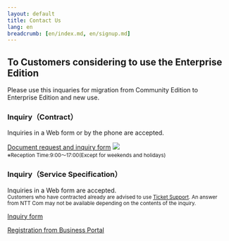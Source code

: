 ```yaml
---
layout: default
title: Contact Us
lang: en
breadcrumb: [en/index.md, en/signup.md]
---
```


## To Customers considering to use the Enterprise Edition

Please use this inquaries for migration from Community Edition to Enterprise Edition and new use.

<div class="row">
  <div class="col-sm-6 d-flex">
    <div class="card" style="flex-grow: 1;">
      <div class="card-body">
        <h3 class="card-title">Inquiry（Contract）</h3>
        <p class="card-text">Inquiries in a Web form or by the phone are accepted.</p>
        <a href="#" class="btn btn-primary">Document request and inquiry form</a>
        <a href="tel:0120106107"><img src="{{ site.rootdir[page.lang] }}images/freedial.png"></a><br>
        <small class="text-muted">※Reception Time:9:00～17:00(Except for weekends and holidays)</small>
      </div>
    </div>
  </div>
  <div class="col-sm-6 d-flex">
    <div class="card" style="flex-grow: 1;">
      <div class="card-body">
        <h3 class="card-title">Inquiry（Service Specification）</h3>
        <p class="card-text">Inquiries in a Web form are accepted. <br><small class="text-muted">
        Customers who have contracted already are advised to use 
        <a href="https://ecl.ntt.com/documents/tutorials/rsts/Support/ticket/ticket.html">Ticket Support</a>. An answer from NTT Com may not be available depending on the contents of the inquiry.</small></p>
        <a href="" class="btn btn-primary">Inquiry form</a>
      </div>
    </div>
  </div>
</div>

<a href="https://ecl.ntt.com/documents/tutorials/rsts/CustomerPortal/bporder.html" data-toggle="tooltip" data-placement="bottom" title="Customers already used NTT Communications Business Portal are able to start using at once.">Registration from Business Portal</a>
